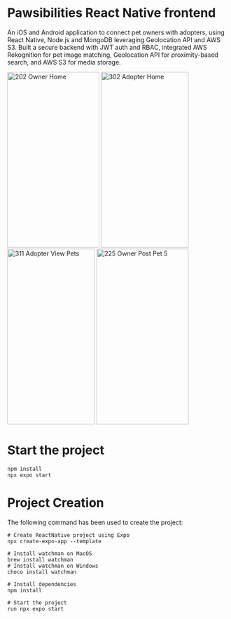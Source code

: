 # Pawsibilities React Native frontend
An iOS and Android application to connect pet owners with adopters, using React Native, Node.js and MongoDB leveraging Geolocation API and AWS S3. Built a secure backend with JWT auth and RBAC, integrated AWS Rekognition for pet image matching, Geolocation API for proximity-based search, and AWS S3 for media storage.


<img width="210" height="400" alt="202 Owner Home" src="https://github.com/user-attachments/assets/f6c9e901-3898-4a1d-8379-1560a4bfed38" />
<img width="200" height="400" alt="302 Adopter Home" src="https://github.com/user-attachments/assets/21563677-8d2f-4e41-9a2c-1ab12fbc77ec" />
<img width="200" height="400" alt="311 Adopter View Pets" src="https://github.com/user-attachments/assets/1030d1d8-4cd1-4b6f-a7ac-d52284e78879" />
<img width="210" height="400" alt="225 Owner Post Pet 5" src="https://github.com/user-attachments/assets/913d09a1-ad00-41bb-bccf-12cb33ab57f3" />


# Start the project

```shell
npm install
npx expo start
```

# Project Creation

The following command has been used to create the project:

```shell
# Create ReactNative project using Expo
npx create-expo-app --template

# Install watchman on MacOS
brew install watchman
# Install watchman on Windows
choco install watchman

# Install dependencies
npm install

# Start the project
run npx expo start
```
